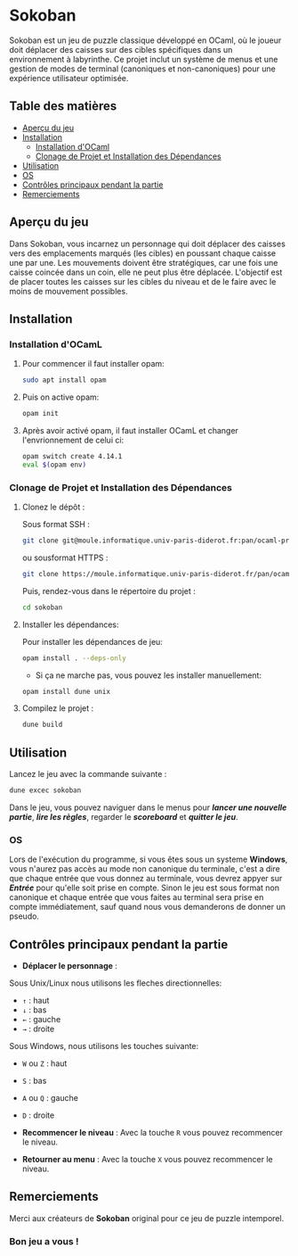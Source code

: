 # Sokoban

Sokoban est un jeu de puzzle classique développé en OCaml, où le joueur doit déplacer des caisses sur des cibles spécifiques dans un environnement à labyrinthe. Ce projet inclut un système de menus et une gestion de modes de terminal (canoniques et non-canoniques) pour une expérience utilisateur optimisée.


## Table des matières

- [Aperçu du jeu](#aperçu-du-jeu)
- [Installation](#installation)
  - [Installation d'OCaml](#installation-docaml)
  - [Clonage de Projet et Installation des Dépendances](#clonage-de-projet-et-installation-des-dépendances)
- [Utilisation](#utilisation)
- [OS](#os)
- [Contrôles principaux pendant la partie](#contrôles-principaux-pendant-la-partie)
- [Remerciements](#remerciements)


## Aperçu du jeu

Dans Sokoban, vous incarnez un personnage qui doit déplacer des caisses vers des emplacements marqués (les cibles) en poussant chaque caisse une par une. Les mouvements doivent être stratégiques, car une fois une caisse coincée dans un coin, elle ne peut plus être déplacée. L'objectif est de placer toutes les caisses sur les cibles du niveau et de le faire avec le moins de mouvement possibles.

## Installation

### Installation d'OCamL

1. Pour commencer il faut installer opam:
    ```bash
    sudo apt install opam
    ```
  
2. Puis on active opam:
    ```bash
    opam init
    ```

3. Après avoir activé opam, il faut installer OCamL et changer l'envrionnement de celui ci:
    ```bash
    opam switch create 4.14.1
    eval $(opam env)
    ```

### Clonage de Projet et Installation des Dépendances


1. Clonez le dépôt :

    Sous format SSH :
    ```bash
    git clone git@moule.informatique.univ-paris-diderot.fr:pan/ocaml-project.git
    ```
    ou sousformat HTTPS :
     ```bash
    git clone https://moule.informatique.univ-paris-diderot.fr/pan/ocaml-project.git
     ```

    Puis, rendez-vous dans le répertoire du projet :
    ```bash
    cd sokoban
    ```
   
2. Installer les dépendances:

    Pour installer les dépendances de jeu:
    ```bash
    opam install . --deps-only
    ```

    - Si ça ne marche pas, vous pouvez les installer manuellement:
    ```bash
    opam install dune unix
    ```
    

3. Compilez le projet :
    ```bash
    dune build
    ```

## Utilisation

Lancez le jeu avec la commande suivante :

```bash
dune excec sokoban
```

Dans le jeu, vous pouvez naviguer dans le menus pour ***lancer une nouvelle partie***, ***lire les règles***, regarder le ***scoreboard*** et ***quitter le jeu***.


### OS 

Lors de l'exécution du programme, si vous êtes sous un systeme **Windows**, vous n'aurez pas accès au mode non canonique du terminale, c'est a dire que chaque entrée que vous donnez au terminale, vous devrez appyer sur ***Entrée*** pour qu'elle soit prise en compte. Sinon le jeu est sous format non canonique et chaque entrée que vous faites au terminal sera prise en compte immédiatement, sauf quand nous vous demanderons de donner un pseudo.


## Contrôles principaux pendant la partie

- **Déplacer le personnage** : 

Sous Unix/Linux nous utilisons les fleches directionnelles:
- `↑` : haut
- `↓` : bas
- `←` : gauche
- `→` : droite

Sous Windows, nous utilisons les touches suivante:
- `W` ou `Z` : haut
- `S` : bas
- `A` ou `Q` : gauche
- `D` : droite


- **Recommencer le niveau** : Avec la touche `R` vous pouvez recommencer le niveau.
- **Retourner au menu** : Avec la touche `X` vous pouvez recommencer le niveau.

## Remerciements

Merci aux créateurs de **Sokoban** original pour ce jeu de puzzle intemporel.

### Bon jeu a vous ! 




